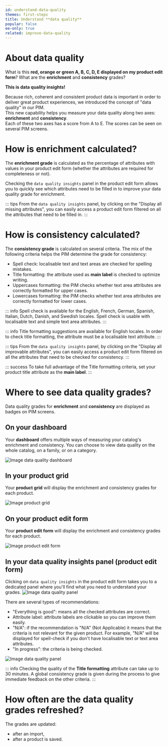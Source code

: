 ```yaml
---
id: understand-data-quality
themes: first-steps
title: Understand **data quality**
popular: false
ee-only: true
related: improve-data-quality
---
```


# About data quality
What is this **red, orange or green A, B, C, D, E displayed on my product edit form**? What are the **enrichment** and **consistency** grades?

**This is data quality insights!**

Because rich, coherent and consistent product data is important in order to deliver great product experiences, we introduced the concept of "data quality" in our PIM.  
This new capability helps you measure your data quality along two axes: **enrichment** and **consistency**.  
Each of these two axes has a score from A to E. The scores can be seen on several PIM screens.


# How is enrichment calculated?
The **enrichment grade** is calculated as the percentage of attributes with values in your product edit form (whether the attributes are required for completeness or not).

Checking the `data quality insights` panel in the product edit form allows you to quickly see which attributes need to be filled in to improve your data quality grade for enrichment.

::: tips
From the `data quality insights` panel, by clicking on the "Display all missing attributes", you can easily access a product edit form filtered on all the attributes that need to be filled in.
:::

# How is consistency calculated?

The **consistency grade** is calculated on several criteria. The mix of the following criteria helps the PIM determine the grade for consistency:
- Spell check: localisable text and text areas are checked for spelling mistakes.
- Title formatting: the attribute used as **main label** is checked to optimize writing.
- Uppercases formatting: the PIM checks whether text area attributes are correctly formatted for upper cases.
- Lowercases formatting: the PIM checks whether text area attributes are correctly formatted for lower cases.

::: info
Spell check is available for the English, French, German, Spanish, Italian, Dutch, Danish, and Swedish locales.
Spell check is usable with localisable text and simple text area attributes.
:::

::: info
Title formatting suggestions are available for English locales. In order to check title formatting, the attribute must be a localisable text attribute.
:::

::: tips
From the `data quality insights` panel, by clicking on the "Display all improvable attributes", you can easily access a product edit form filtered on all the attributes that need to be checked for consistency.
:::

::: success
To take full advantage of the Title formatting criteria, set your product title attribute as the **main label**.
:::

# Where to see data quality grades?
Data quality grades for **enrichment** and **consistency** are displayed as badges on PIM screens.

## On your dashboard
Your **dashboard** offers multiple ways of measuring your catalog's enrichment and consistency. You can choose to view data quality on the whole catalog, on a family, or on a category.

![Image data quality dashboard](../img/data-quality-dashboard.png)

## In your product grid
Your **product grid** will display the enrichment and consistency grades for each product.

![Image product grid](../img/data-quality-grid.png)

## On your product edit form
Your **product edit form** will display the enrichment and consistency grades for each product.

![Image product edit form](../img/data-quality-pef.png)


## In your data quality insights panel (product edit form)
Clicking on `data quality insights` in the product edit form takes you to a dedicated panel where you'll find what you need to understand your grades.
![Image data quality panel](../img/data-quality-panel.png)

There are several types of recommendations:
- "Everything is good": means all the checked attributes are correct.
- Attribute label: attribute labels are clickable so you can improve them easily.
- "N/A": if the recommendation is "N/A" (Not Applicable) it means that the criteria is not relevant for the given product. For example, "N/A" will be displayed for spell-check if you don't have localisable text or text area attributes.
- "In progress": the criteria is being checked.

![Image data quality panel](../img/data-quality-panel_inprogress.png)


::: info
Checking the quality of the **Title formatting** attribute can take up to 30 minutes. A global consistency grade is given during the process to give immediate feedback on the other criteria.
:::

# How often are the data quality grades refreshed?
The grades are updated:
- after an import,
- after a product is saved.
